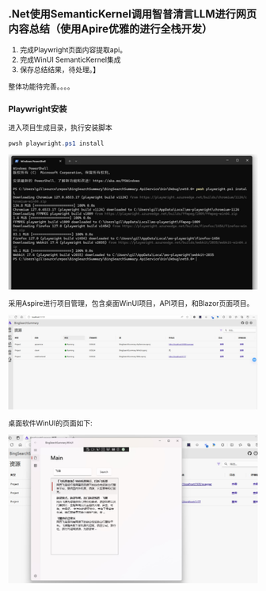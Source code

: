 ## .Net使用SemanticKernel调用智普清言LLM进行网页内容总结（使用Apire优雅的进行全栈开发）

1. 完成Playwright页面内容提取api。
2. 完成WinUI SemanticKernel集成
3. 保存总结结果，待处理。】

整体功能待完善。。。。

### Playwright安装

进入项目生成目录，执行安装脚本
```csharp
pwsh playwright.ps1 install
```
![图片](/Images/test.jpg)

采用Aspire进行项目管理，包含桌面WinUI项目，API项目，和Blazor页面项目。

![Aspire](/Images/aspire.jpg)

桌面软件WinUI的页面如下:

![winui](/Images/winui-demo.jpg)

